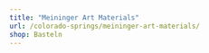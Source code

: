 ```yaml
---
title: "Meininger Art Materials"
url: /colorado-springs/meininger-art-materials/
shop: Basteln
---
```

